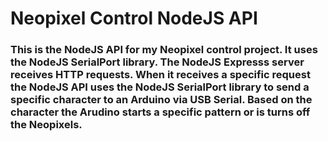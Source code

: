 # Neopixel Control NodeJS API

### This is the NodeJS API for my Neopixel control project. It uses the NodeJS SerialPort library. The NodeJS Expresss server receives HTTP requests. When it receives a specific request the NodeJS API uses the NodeJS SerialPort library to send a specific character to an Arduino via USB Serial. Based on the character the Arudino starts a specific pattern or is turns off the Neopixels.
